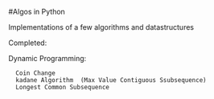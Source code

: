 #Algos in Python

Implementations of a few algorithms and datastructures 

Completed:

  Dynamic Programming:
  
      Coin Change
      kadane Algorithm  (Max Value Contiguous Ssubsequence)
      Longest Common Subsequence    
  
